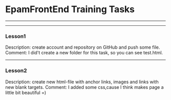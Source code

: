 # EpamFrontEnd Training Tasks
------
------
### Lesson1
Description: create account and repository on GitHub and push some file.
Comment: I did't create a new folder for this task, so you can see test.html.

---
### Lesson2
Description: create new html-file with anchor links, images and links with new blank targets.
Comment: I added some css,cause I think makes page a little bit beautiful =)
